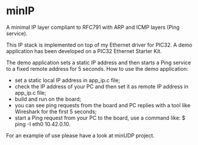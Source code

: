 # minIP
A minimal IP layer compliant to RFC791 with ARP and ICMP layers (Ping service).

This IP stack is implemented on top of my Ethernet driver for PIC32. A demo application has been developed on a PIC32 Ethernet Starter Kit. 

The demo application sets a static IP address and then starts a Ping service to a fixed remote address for 5 seconds. 
How to use the demo application:
 - set a static local IP address in app_ip.c file;
 - check the IP address of your PC and then set it as remote IP address in app_ip.c file;
 - build and run on the board;
 - you can see ping requests from the board and PC replies with a tool like Wireshark for the first 5 seconds;
 - start a Ping request from your PC to the board, use a command like: $ ping -I eth0 10.42.0.10.

For an example of use please have a look at minUDP project.
